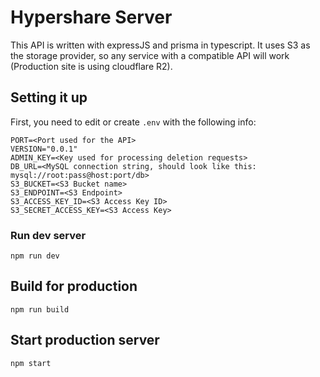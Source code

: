 # Hypershare Server

This API is written with expressJS and prisma in typescript. It uses S3 as the storage provider, so any service with a compatible API will work (Production site is using cloudflare R2).

## Setting it up

First, you need to edit or create `.env` with the following info:

```env
PORT=<Port used for the API>
VERSION="0.0.1"
ADMIN_KEY=<Key used for processing deletion requests>
DB_URL=<MySQL connection string, should look like this: mysql://root:pass@host:port/db>
S3_BUCKET=<S3 Bucket name>
S3_ENDPOINT=<S3 Endpoint>
S3_ACCESS_KEY_ID=<S3 Access Key ID>
S3_SECRET_ACCESS_KEY=<S3 Access Key>
```

### Run dev server

`npm run dev`

## Build for production

`npm run build`

## Start production server

`npm start`
